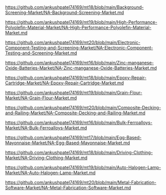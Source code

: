 <p><a href="https://github.com/ankushpatel74169/mt18/blob/main/Background-Screening-Market/NA-Background-Screening-Market.md">https://github.com/ankushpatel74169/mt18/blob/main/Background-Screening-Market/NA-Background-Screening-Market.md</a></p><p><a href="https://github.com/ankushpatel74169/mt19/blob/main/High-Performance-Polyolefin-Material-Market/NA-High-Performance-Polyolefin-Material-Market.md">https://github.com/ankushpatel74169/mt19/blob/main/High-Performance-Polyolefin-Material-Market/NA-High-Performance-Polyolefin-Material-Market.md</a></p><p><a href="https://github.com/ankushpatel74169/mt20/blob/main/Electronic-Component-Testing-and-Screening-Market/NA-Electronic-Component-Testing-and-Screening-Market.md">https://github.com/ankushpatel74169/mt20/blob/main/Electronic-Component-Testing-and-Screening-Market/NA-Electronic-Component-Testing-and-Screening-Market.md</a></p><p><a href="https://github.com/ankushpatel74169/mt16/blob/main/Zinc-manganese-Oxide-Batteries-Market/NA-Zinc-manganese-Oxide-Batteries-Market.md">https://github.com/ankushpatel74169/mt16/blob/main/Zinc-manganese-Oxide-Batteries-Market/NA-Zinc-manganese-Oxide-Batteries-Market.md</a></p><p><a href="https://github.com/ankushpatel74169/mt18/blob/main/Epoxy-Repair-Cartridge-Market/NA-Epoxy-Repair-Cartridge-Market.md">https://github.com/ankushpatel74169/mt18/blob/main/Epoxy-Repair-Cartridge-Market/NA-Epoxy-Repair-Cartridge-Market.md</a></p><p><a href="https://github.com/ankushpatel74169/mt19/blob/main/Grain-Flour-Market/NA-Grain-Flour-Market.md">https://github.com/ankushpatel74169/mt19/blob/main/Grain-Flour-Market/NA-Grain-Flour-Market.md</a></p><p><a href="https://github.com/ankushpatel74169/mt20/blob/main/Composite-Decking-and-Railing-Market/NA-Composite-Decking-and-Railing-Market.md">https://github.com/ankushpatel74169/mt20/blob/main/Composite-Decking-and-Railing-Market/NA-Composite-Decking-and-Railing-Market.md</a></p><p><a href="https://github.com/ankushpatel74169/mt16/blob/main/Bulk-Ferroalloys-Market/NA-Bulk-Ferroalloys-Market.md">https://github.com/ankushpatel74169/mt16/blob/main/Bulk-Ferroalloys-Market/NA-Bulk-Ferroalloys-Market.md</a></p><p><a href="https://github.com/ankushpatel74169/mt17/blob/main/Egg-Based-Mayonnaise-Market/NA-Egg-Based-Mayonnaise-Market.md">https://github.com/ankushpatel74169/mt17/blob/main/Egg-Based-Mayonnaise-Market/NA-Egg-Based-Mayonnaise-Market.md</a></p><p><a href="https://github.com/ankushpatel74169/mt18/blob/main/Driving-Clothing-Market/NA-Driving-Clothing-Market.md">https://github.com/ankushpatel74169/mt18/blob/main/Driving-Clothing-Market/NA-Driving-Clothing-Market.md</a></p><p><a href="https://github.com/ankushpatel74169/mt19/blob/main/Auto-Halogen-Lamp-Market/NA-Auto-Halogen-Lamp-Market.md">https://github.com/ankushpatel74169/mt19/blob/main/Auto-Halogen-Lamp-Market/NA-Auto-Halogen-Lamp-Market.md</a></p><p><a href="https://github.com/ankushpatel74169/mt20/blob/main/Metal-Fabrication-Software-Market/NA-Metal-Fabrication-Software-Market.md">https://github.com/ankushpatel74169/mt20/blob/main/Metal-Fabrication-Software-Market/NA-Metal-Fabrication-Software-Market.md</a></p>
